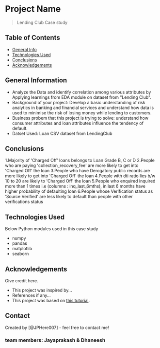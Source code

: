 # Project Name
> Lending Club Case study 


## Table of Contents
* [General Info](#general-information)
* [Technologies Used](#technologies-used)
* [Conclusions](#conclusions)
* [Acknowledgements](#acknowledgements)

<!-- You can include any other section that is pertinent to your problem -->

## General Information
- Analyze the Data and identify correlation among various attributes by Applying learnings from EDA module on dataset from "Lending Club".
- Background of your project: Develop a basic understanding of risk analytics in banking and financial services and understand how data is used to minimise the risk of losing money while lending to customers.
- Business probem that this project is trying to solve: understand how consumer attributes and loan attributes influence the tendency of default.
- Datset Used: Loan CSV dataset from LendingClub

<!-- You don't have to answer all the questions - just the ones relevant to your project. -->

## Conclusions
1.Majority of 'Charged Off' loans belongs to Loan Grade B, C or D
2.People who are paying 'collection_recovery_fee' are more likely to get into 'Charged Off' the loan
3.People who have Derogatory public records are more likely to get into 'Charged Off' the loan
4.People with dti ratio lies b/w 10 to 20 are likely to 'Charged Off' the loan
5.People who enquired inquired more than 1 times i.e (columns : inq_last_6mths), in last 6 months have higher probability of defaulting loan
6.People whose Verification status as ‘Source Verified’ are less likely to default than people with other verifications status


<!-- You don't have to answer all the questions - just the ones relevant to your project. -->


## Technologies Used
Below Python modules used in this case study
- numpy
- pandas
- matplotlib
- seaborn

<!-- As the libraries versions keep on changing, it is recommended to mention the version of library used in this project -->

## Acknowledgements
Give credit here.
- This project was inspired by...
- References if any...
- This project was based on [this tutorial](https://www.example.com).


## Contact
Created by [@JPHere007] - feel free to contact me!

### team members: Jayaprakash & Dhaneesh

<!-- Optional -->
<!-- ## License -->
<!-- This project is open source and available under the [... License](). -->

<!-- You don't have to include all sections - just the one's relevant to your project -->

